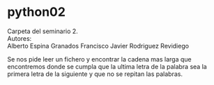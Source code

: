 # python02
Carpeta del seminario 2.<br/>
Autores:<br/>
Alberto Espina Granados
Francisco Javier Rodriguez Revidiego

Se nos pide leer un fichero y encontrar la cadena mas larga que encontremos donde se cumpla que la ultima letra de la palabra sea la primera letra de la siguiente y que no se repitan las palabras.
